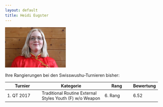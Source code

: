 ```yaml
---
layout: default
title: Heidi Eugster
---
```


<img class="ifloat-left" src="/images/heidi-eugster.jpg" alt="Heidi Eugster" width="200px">


Ihre Rangierungen bei den Swisswushu-Turnieren bisher:
<table> 
	<thead> 
		<tr> 
			<th width="100">Turnier</th> 
			<th>Kategorie</th> 
			<th width="80">Rang</th> 
			<th width="50">Bewertung</th> 
		</tr> 
	</thead> 
	<tbody> 
		<tr> 
			<td>1. QT 2017</td> 
			<td>Traditional Routine External Styles Youth (F) w/o Weapon</td> 
			<td>6. Rang</td> 
			<td>6.52</td> 
		</tr> 
	</tbody>
</table>